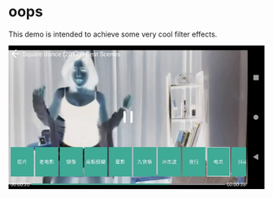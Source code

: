 # oops
This demo is intended to achieve some very cool filter effects.

![study key words](https://raw.githubusercontent.com/sunjinbo/oops/master/docs/Screenshot_20181020-141333.jpg)
